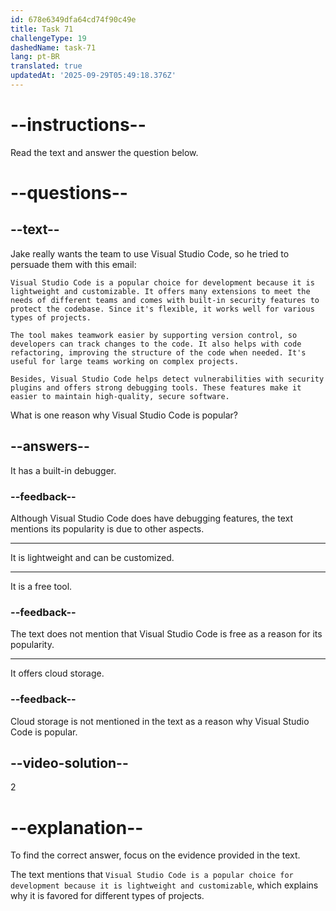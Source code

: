 ```yaml
---
id: 678e6349dfa64cd74f90c49e
title: Task 71
challengeType: 19
dashedName: task-71
lang: pt-BR
translated: true
updatedAt: '2025-09-29T05:49:18.376Z'
---
```


<!-- READING -->

# --instructions--

Read the text and answer the question below.

# --questions--

## --text--

Jake really wants the team to use Visual Studio Code, so he tried to persuade them with this email:

`Visual Studio Code is a popular choice for development because it is lightweight and customizable. It offers many extensions to meet the needs of different teams and comes with built-in security features to protect the codebase. Since it's flexible, it works well for various types of projects.`

`The tool makes teamwork easier by supporting version control, so developers can track changes to the code. It also helps with code refactoring, improving the structure of the code when needed. It's useful for large teams working on complex projects.`

`Besides, Visual Studio Code helps detect vulnerabilities with security plugins and offers strong debugging tools. These features make it easier to maintain high-quality, secure software.`

What is one reason why Visual Studio Code is popular?

## --answers--

It has a built-in debugger.

### --feedback--

Although Visual Studio Code does have debugging features, the text mentions its popularity is due to other aspects.

---

It is lightweight and can be customized.

---

It is a free tool.

### --feedback--

The text does not mention that Visual Studio Code is free as a reason for its popularity.

---

It offers cloud storage.

### --feedback--

Cloud storage is not mentioned in the text as a reason why Visual Studio Code is popular.

## --video-solution--

2

# --explanation--

To find the correct answer, focus on the evidence provided in the text.

The text mentions that `Visual Studio Code is a popular choice for development because it is lightweight and customizable`, which explains why it is favored for different types of projects.
